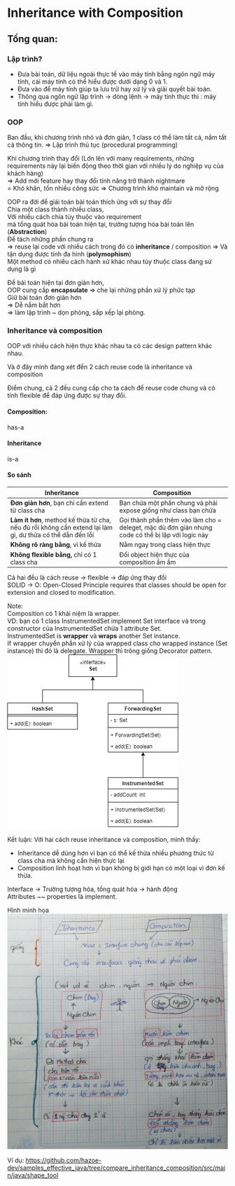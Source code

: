 # Inheritance with Composition  

## Tổng quan:

### Lập trình?  
- Đưa bài toán, dữ liệu ngoài thực tế vào máy tính bằng ngôn ngữ máy tính, cái máy tính có thể hiểu được dưới dạng 0 và 1.
- Đưa vào để máy tính giúp ta lưu trữ hay xử lý và giải quyết bài toán.
- Thông qua ngôn ngữ lập trình -> dòng lệnh -> máy tính thực thi : máy tính hiểu được phải làm gì.

### OOP  

Ban đầu, khi chương trình nhỏ và đơn giản, 1 class có thể làm tất cả, nắm tất cả thông tin.
=> Lập trình thủ tục (procedural programming)  

Khi chương trình thay đổi (Lớn lên với many requirements, những requirements này lại biến động theo thời gian với nhiều lý do nghiệp vụ của khách hàng)  
=> Add mới feature hay thay đổi tính năng trở thành nightmare  
= Khó khăn, tốn nhiều công sức
=> Chương trình khó maintain và mở rộng  

OOP ra đời để giải toán bài toán thích ứng với sự thay đổi  
Chia một class thành nhiều class,  
Với nhiều cách chia tùy thuộc vào requirement   
mà tổng quát hóa bài toán hiện tại, trường tượng hóa bài toán lên  (**Abstraction**)  
Để tách những phần chung ra  
=> reuse lại code với nhiều cách trong đó có **inheritance** / composition
=> Và tận dụng được tính đa hình (**polymophism**)  
Một method có nhiều cách hành xử khác nhau tùy thuộc class đang sử dụng là gì 

Để bài toán hiện tại đơn giản hơn,  
OOP cung cấp **encapsulate** => che lại những phần xử lý phức tạp   
Giữ bài toán đơn giản hơn  
=> Dễ nắm bắt hơn  
=> làm lập trình ~ dọn phòng, sắp xếp lại phòng.
### Inheritance và composition

OOP với nhiều cách hiện thực khác nhau ta có các design pattern khác nhau.

Và ở đây mình đang xét đến 2 cách reuse code là inheritance và composition  

Điểm chung, cả 2 đều cung cấp cho ta cách để reuse code chung và có tính flexible để đáp ứng được sự thay đổi.  


#### Composition:
has-a  

#### Inheritance
is-a  

#### So sánh

| Inheritance                                                                                               | Composition                                                                                       |
|-----------------------------------------------------------------------------------------------------------|---------------------------------------------------------------------------------------------------|
| **Đơn giản hơn**, bạn chỉ cần extend từ class cha                                                         | Bạn chứa một phần chung và phải expose giống như class bạn chứa                                   |
| **Làm ít hơn**, method kế thừa từ cha, nếu đủ rồi không cần extend lại làm gì, dư thừa có thể dẫn đến lỗi | Gọi thành phần thêm vào làm cho = deleget, mặc dù đơn giản nhưng code có thể bị lặp với logic này |
| **Không rõ ràng bằng**, vì kế thừa                                                                        | Nằm ngay trong class hiện thực                                                                    |
| **Không flexible bằng,** chỉ có 1 class cha                                                               | Đổi object hiện thực của composition ầm ầm                                                        |    

Cả hai đều là cách reuse -> flexible -> đáp ứng thay đổi  
SOLID -> O: Open-Closed Principle requires that classes should be open for extension and closed to modification.

Note:  
Composition có 1 khái niệm là wrapper.  
VD: bạn có 1 class InstrumentedSet implement Set interface và trong constructor của InstrumentedSet chứa 1 attribute Set.  
InstrumentedSet is **wrapper** và **wraps** another Set instance.  
If wrapper chuyển phần xử lý của wrapped class cho wrapped instance (Set instance) thì đó là delegate. 
Wrapper thì trông giống Decorator pattern.  
![Decorator pattern](images/decorator%20pattern.png)  

Kết luận:
Với hai cách reuse inheritance và composition, mình thấy:
- Inheritance dễ dùng hơn vì bạn có thể kế thừa nhiều phương thức từ class cha mà không cần hiện thực lại
- Composition linh hoạt hơn vì bạn không bị giới hạn có một loại vì đơn kế thừa.

Interface -> Trường tượng hóa, tổng quát hóa -> hành động  
Attributes ~~ properties là implement.

Hình minh họa  
![inheritance - composition communication](images/inheritance%20composition%20communication.png)

Ví dụ:
https://github.com/hazoe-dev/samples_effective_java/tree/compare_inheritance_composition/src/main/java/shape_tool